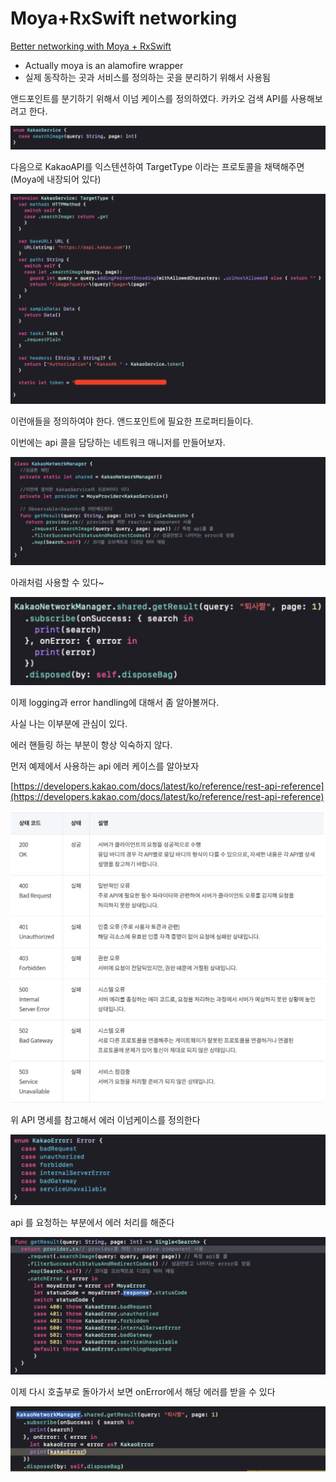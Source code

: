 # Moya+RxSwift networking

[Better networking with Moya + RxSwift](https://medium.com/@mattiacontin/better-networking-with-moya-rxswift-a90d821f1ce8)

- Actually moya is an alamofire wrapper
- 실제 동작하는 곳과 서비스를 정의하는 곳을 분리하기 위해서 사용됨

앤드포인트를 분기하기 위해서 이넘 케이스를 정의하였다. 카카오 검색 API를 사용해보려고 한다.

![Moya+RxSwift%20networking%20e8baa9e101fe45109c5b4e1eed969a5c/Untitled.png](Moya+RxSwift%20networking%20e8baa9e101fe45109c5b4e1eed969a5c/Untitled.png)

다음으로 KakaoAPI를 익스텐션하여 TargetType 이라는 프로토콜을 채택해주면 (Moya에 내장되어 있다)

![Moya+RxSwift%20networking%20e8baa9e101fe45109c5b4e1eed969a5c/Untitled%201.png](Moya+RxSwift%20networking%20e8baa9e101fe45109c5b4e1eed969a5c/Untitled%201.png)

이런애들을 정의하여야 한다. 앤드포인트에 필요한 프로퍼티들이다.

이번에는 api 콜을 담당하는 네트워크 매니저를 만들어보자.

![Moya+RxSwift%20networking%20e8baa9e101fe45109c5b4e1eed969a5c/Untitled%202.png](Moya+RxSwift%20networking%20e8baa9e101fe45109c5b4e1eed969a5c/Untitled%202.png)

아래처럼 사용할 수 있다~

![Moya+RxSwift%20networking%20e8baa9e101fe45109c5b4e1eed969a5c/Untitled%203.png](Moya+RxSwift%20networking%20e8baa9e101fe45109c5b4e1eed969a5c/Untitled%203.png)

이제 logging과 error handling에 대해서 좀 알아볼꺼다.

사실 나는 이부분에 관심이 있다.

에러 핸들링 하는 부분이 항상 익숙하지 않다.

먼저 예제에서 사용하는 api 에러 케이스를 알아보자

[https://developers.kakao.com/docs/latest/ko/reference/rest-api-reference](https://developers.kakao.com/docs/latest/ko/reference/rest-api-reference)

![Moya+RxSwift%20networking%20e8baa9e101fe45109c5b4e1eed969a5c/Untitled%204.png](Moya+RxSwift%20networking%20e8baa9e101fe45109c5b4e1eed969a5c/Untitled%204.png)

위 API 명세를 참고해서 에러 이넘케이스를 정의한다

![Moya+RxSwift%20networking%20e8baa9e101fe45109c5b4e1eed969a5c/Untitled%205.png](Moya+RxSwift%20networking%20e8baa9e101fe45109c5b4e1eed969a5c/Untitled%205.png)

api 를 요청하는 부분에서 에러 처리를 해준다

![Moya+RxSwift%20networking%20e8baa9e101fe45109c5b4e1eed969a5c/Untitled%206.png](Moya+RxSwift%20networking%20e8baa9e101fe45109c5b4e1eed969a5c/Untitled%206.png)

이제 다시 호출부로 돌아가서 보면 onError에서 해당 에러를 받을 수 있다

![Moya+RxSwift%20networking%20e8baa9e101fe45109c5b4e1eed969a5c/Untitled%207.png](Moya+RxSwift%20networking%20e8baa9e101fe45109c5b4e1eed969a5c/Untitled%207.png)